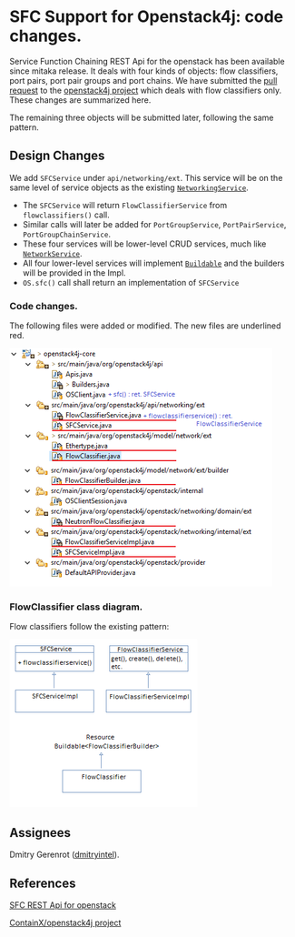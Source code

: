 # SFC Support for Openstack4j: code changes.

Service Function Chaining REST Api for the openstack has been available since mitaka release. It deals with four kinds of objects:
flow classifiers, port pairs, port pair groups and port chains. We have submitted the [pull request](https://github.com/ContainX/openstack4j/pull/1141) to the [openstack4j project](https://github.com/ContainX/openstack4j) which deals with flow classifiers only. These changes are summarized here.

The remaining three objects will be submitted later, following the same pattern.

## Design Changes
We add ```SFCService``` under ```api/networking/ext```. This service will be on the same level of service objects as the existing [```NetworkingService```](https://github.com/ContainX/openstack4j/blob/master/core/src/main/java/org/openstack4j/api/networking/NetworkingService.java). 

- The ```SFCService``` will return ```FlowClassifierService``` from ```flowclassifiers()``` call.
- Similar calls will later be added for  ```PortGroupService```, ```PortPairService```, ```PortGroupChainService```.
- These four services will be lower-level CRUD services, much like  [```NetworkService```](https://github.com/ContainX/openstack4j/blob/master/core/src/main/java/org/openstack4j/api/networking/NetworkService.java).
- All four lower-level services will implement [```Buildable```](https://github.com/ContainX/openstack4j/blob/master/core/src/main/java/org/openstack4j/common/Buildable.java) and the builders will be provided in the Impl.
-  ```OS.sfc()``` call shall return an implementation of  ```SFCService```

### Code changes.

The following files were added or modified. The new files are underlined red.

![Code changes](./images/FileChanges.png "Code changes")

### FlowClassifier class diagram.
Flow classifiers follow the existing pattern:

![Class diagram](./images/classdiag.png "FlowClassifiers follow the existing pattern")

## Assignees
Dmitry Gerenrot ([dmitryintel](https://github.com/dmitryintel)).

## References
[SFC REST Api for openstack](https://github.com/ContainX/openstack4j/blob/master/core/src/main/java/org/openstack4j/api/networking/NetworkingService.java)

[ContainX/openstack4j project](https://github.com/ContainX/openstack4j)
